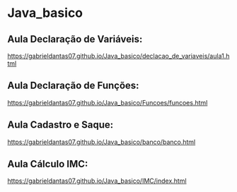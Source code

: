 # Java_basico

## Aula Declaração de Variáveis: 
https://gabrieldantas07.github.io/Java_basico/declacao_de_variaveis/aula1.html
## Aula Declaração de Funções:
https://gabrieldantas07.github.io/Java_basico/Funcoes/funcoes.html
## Aula Cadastro e Saque:
https://gabrieldantas07.github.io/Java_basico/banco/banco.html
## Aula Cálculo IMC:
https://gabrieldantas07.github.io/Java_basico/IMC/index.html
